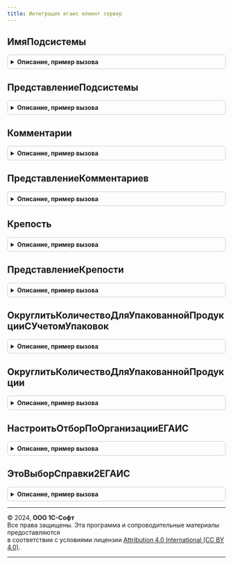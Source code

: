 ```yaml
---
title: Интеграция егаис клиент сервер
---
```



## ИмяПодсистемы
<details style="margin: 1em 0; padding: 0.5em; border: 1px solid #ccc; border-radius: 6px;">

<summary style="font-weight: bold; cursor: pointer;">Описание, пример вызова</summary>

```bsl

Функция ИмяПодсистемы() Экспорт
```

Пример вызова
```bsl
Результат = ИнтеграцияЕГАИСКлиентСервер.ИмяПодсистемы() 
```
</details>

## ПредставлениеПодсистемы
<details style="margin: 1em 0; padding: 0.5em; border: 1px solid #ccc; border-radius: 6px;">

<summary style="font-weight: bold; cursor: pointer;">Описание, пример вызова</summary>

```bsl

Функция ПредставлениеПодсистемы() Экспорт
```

Пример вызова
```bsl
Результат = ИнтеграцияЕГАИСКлиентСервер.ПредставлениеПодсистемы() 
```
</details>

## Комментарии
<details style="margin: 1em 0; padding: 0.5em; border: 1px solid #ccc; border-radius: 6px;">

<summary style="font-weight: bold; cursor: pointer;">Описание, пример вызова</summary>

```bsl

// Комментарии строки документов импорта/производства:
//
// Параметры:
//  Источник - СтрокаТабличнойЧасти - Текущая строка
//           - ФормаКлиентскогоПриложения - Форма уточнения группы реквизитов
//           - Структура - Данные строки структурой
//
// Возвращаемое значение:
//  Структура - Комментарии строки документов импорта/производства:
//   * Комментарий1 - Строка - комментарий 1
//   * Комментарий2 - Строка - комментарий 2
//   * Комментарий3 - Строка - комментарий 3
Функция Комментарии(Источник) Экспорт
```

Пример вызова
```bsl
Результат = ИнтеграцияЕГАИСКлиентСервер.Комментарии(Источник) 
```
</details>

## ПредставлениеКомментариев
<details style="margin: 1em 0; padding: 0.5em; border: 1px solid #ccc; border-radius: 6px;">

<summary style="font-weight: bold; cursor: pointer;">Описание, пример вызова</summary>

```bsl

// Представление комментариев строки документов импорта/производства:
//
// Параметры:
//  Источник - СтрокаТабличнойЧасти - Текущая строка с реквизитами:
//    Комментарий1 - ОпределяемыйТип.Строка200ЕГАИС - комментарий 1
//    Комментарий2 - ОпределяемыйТип.Строка200ЕГАИС - комментарий 2
//    Комментарий3 - ОпределяемыйТип.Строка200ЕГАИС - комментарий 3
//
// Возвращаемое значение:
//  Строка - Представление комментарииев строки документов импорта/производства.
Функция ПредставлениеКомментариев(Источник) Экспорт
```

Пример вызова
```bsl
Результат = ИнтеграцияЕГАИСКлиентСервер.ПредставлениеКомментариев(Источник) 
```
</details>

## Крепость
<details style="margin: 1em 0; padding: 0.5em; border: 1px solid #ccc; border-radius: 6px;">

<summary style="font-weight: bold; cursor: pointer;">Описание, пример вызова</summary>

```bsl

// Крепость строки документов импорта/производства:
//
// Параметры:
//  Источник - Произвольный - Источник данных о крепости с полями:
//   * Крепость   - Число - крепость
//   * КрепостьОт - Число - минимальная крепость
//   * КрепостьДо - Число - максимальная крепость
//
// Возвращаемое значение:
//  Структура - крепость строки документов импорта/производства:
//   * Крепость   - Число - крепость
//   * КрепостьОт - Число - минимальная крепость
//   * КрепостьДо - Число - максимальная крепость
Функция Крепость(Источник) Экспорт
```

Пример вызова
```bsl
Результат = ИнтеграцияЕГАИСКлиентСервер.Крепость(Источник) 
```
</details>

## ПредставлениеКрепости
<details style="margin: 1em 0; padding: 0.5em; border: 1px solid #ccc; border-radius: 6px;">

<summary style="font-weight: bold; cursor: pointer;">Описание, пример вызова</summary>

```bsl

// Представление крепости строки документов импорта/производства:
//
// Параметры:
//  Источник - СтрокаТабличнойЧасти - Текущая строка с реквизитами:
//   * Крепость   - Число - крепость
//   * КрепостьОт - Число - минимальная крепость
//   * КрепостьДо - Число - максимальная крепость
//
// Возвращаемое значение:
//  Строка - Представление крепости строки документов импорта/производства.
Функция ПредставлениеКрепости(Источник) Экспорт
```

Пример вызова
```bsl
Результат = ИнтеграцияЕГАИСКлиентСервер.ПредставлениеКрепости(Источник) 
```
</details>

## ОкруглитьКоличествоДляУпакованнойПродукцииСУчетомУпаковок
<details style="margin: 1em 0; padding: 0.5em; border: 1px solid #ccc; border-radius: 6px;">

<summary style="font-weight: bold; cursor: pointer;">Описание, пример вызова</summary>

```bsl

// Округляет вниз количество для упакованной алкогольной продукции до целого. Для поля
//    "Количество упаковок" выполняется дополнительная проверка (на совпадение с полем "Количество")
//
// Параметры:
//   ДанныеСтроки               - ДанныеФормыСтруктура - редактируемая строка
//   ПолеНеупакованнаяПродукция - Строка               - реквизит "Неупакованная продукция"
//   ПоляКоличество             - Строка               - реквизиты к округлению (через запятую)
//   ПолеДоступноДробноеКоличество- Строка - путь к данным значения "Доступно указание дробного количествав для алкогольной продукции"
//
Процедура ОкруглитьКоличествоДляУпакованнойПродукцииСУчетомУпаковок(ДанныеСтроки, ПолеНеупакованнаяПродукция, Знач ПоляКоличество, ПолеДоступноДробноеКоличество = "") Экспорт
```

Пример вызова
```bsl
ИнтеграцияЕГАИСКлиентСервер.ОкруглитьКоличествоДляУпакованнойПродукцииСУчетомУпаковок(ДанныеСтроки, ПолеНеупакованнаяПродукция, ПоляКоличество, ПолеДоступноДробноеКоличество);
```
</details>

## ОкруглитьКоличествоДляУпакованнойПродукции
<details style="margin: 1em 0; padding: 0.5em; border: 1px solid #ccc; border-radius: 6px;">

<summary style="font-weight: bold; cursor: pointer;">Описание, пример вызова</summary>

```bsl

// Округляет вниз количество для упакованной алкогольной продукции до целого
//
// Параметры:
//   ДанныеСтроки               - ДанныеФормыСтруктура - редактируемая строка
//   ПолеНеупакованнаяПродукция - Строка               - реквизит "Неупакованная продукция"
//   ПоляКоличество             - Строка               - реквизиты к округлению (через запятую)
//   ПолеДоступноДробноеКоличество - Строка - путь к данным значения "Доступно указание дробного количествав для алкогольной продукции"
//
Процедура ОкруглитьКоличествоДляУпакованнойПродукции(ДанныеСтроки, ПолеНеупакованнаяПродукция, Знач ПоляКоличество, ПолеДоступноДробноеКоличество = "") Экспорт
```

Пример вызова
```bsl
ИнтеграцияЕГАИСКлиентСервер.ОкруглитьКоличествоДляУпакованнойПродукции(ДанныеСтроки, ПолеНеупакованнаяПродукция, ПоляКоличество, ПолеДоступноДробноеКоличество);
```
</details>

## НастроитьОтборПоОрганизацииЕГАИС
<details style="margin: 1em 0; padding: 0.5em; border: 1px solid #ccc; border-radius: 6px;">

<summary style="font-weight: bold; cursor: pointer;">Описание, пример вызова</summary>

```bsl

Процедура НастроитьОтборПоОрганизацииЕГАИС(Форма, Результат, Префикс = Неопределено, Знач ЗначениеПрефиксы = Неопределено) Экспорт
```

Пример вызова
```bsl
ИнтеграцияЕГАИСКлиентСервер.НастроитьОтборПоОрганизацииЕГАИС(Форма, Результат, Префикс, ЗначениеПрефиксы);
```
</details>

## ЭтоВыборСправки2ЕГАИС
<details style="margin: 1em 0; padding: 0.5em; border: 1px solid #ccc; border-radius: 6px;">

<summary style="font-weight: bold; cursor: pointer;">Описание, пример вызова</summary>

```bsl

// Это выбор справки2 ЕГАИС.
//
// Параметры:
//  ВыбранноеЗначение - Произвольный
//
// Возвращаемое значение:
//  Булево - Это выбор справки2 ЕГАИС
Функция ЭтоВыборСправки2ЕГАИС(ВыбранноеЗначение) Экспорт
```

Пример вызова
```bsl
Результат = ИнтеграцияЕГАИСКлиентСервер.ЭтоВыборСправки2ЕГАИС(ВыбранноеЗначение) 
```
</details>

---

© 2024, **ООО 1С-Софт**  
Все права защищены. Эта программа и сопроводительные материалы предоставляются  
в соответствии с условиями лицензии [Attribution 4.0 International (CC BY 4.0)](https://creativecommons.org/licenses/by/4.0/legalcode).

---
